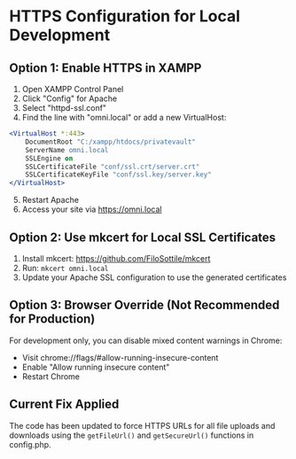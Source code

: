 # HTTPS Configuration for Local Development

## Option 1: Enable HTTPS in XAMPP

1. Open XAMPP Control Panel
2. Click "Config" for Apache
3. Select "httpd-ssl.conf"
4. Find the line with "omni.local" or add a new VirtualHost:

```apache
<VirtualHost *:443>
    DocumentRoot "C:/xampp/htdocs/privatevault"
    ServerName omni.local
    SSLEngine on
    SSLCertificateFile "conf/ssl.crt/server.crt"
    SSLCertificateKeyFile "conf/ssl.key/server.key"
</VirtualHost>
```

5. Restart Apache
6. Access your site via https://omni.local

## Option 2: Use mkcert for Local SSL Certificates

1. Install mkcert: https://github.com/FiloSottile/mkcert
2. Run: `mkcert omni.local`
3. Update your Apache SSL configuration to use the generated certificates

## Option 3: Browser Override (Not Recommended for Production)

For development only, you can disable mixed content warnings in Chrome:
- Visit chrome://flags/#allow-running-insecure-content
- Enable "Allow running insecure content"
- Restart Chrome

## Current Fix Applied

The code has been updated to force HTTPS URLs for all file uploads and downloads using the `getFileUrl()` and `getSecureUrl()` functions in config.php.
